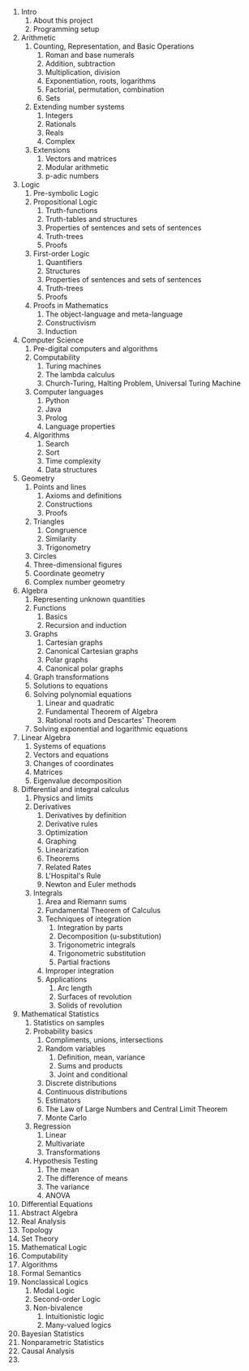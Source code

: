 1. Intro
    1. About this project
    1. Programming setup
1. Arithmetic
    1. Counting, Representation, and Basic Operations
        1. Roman and base numerals
        1. Addition, subtraction
        1. Multiplication, division
        1. Exponentiation, roots, logarithms
        1. Factorial, permutation, combination
        1. Sets 
    1. Extending number systems
        1. Integers
        1. Rationals
        1. Reals
        1. Complex
    1. Extensions
        1. Vectors and matrices
        1. Modular arithmetic
        1. p-adic numbers
1. Logic
    1. Pre-symbolic Logic
    1. Propositional Logic
        1. Truth-functions
        1. Truth-tables and structures
        1. Properties of sentences and sets of sentences
        1. Truth-trees
        1. Proofs
    1. First-order Logic
        1. Quantifiers
        1. Structures
        1. Properties of sentences and sets of sentences
        1. Truth-trees
        1. Proofs
    1. Proofs in Mathematics
        1. The object-language and meta-language
        1. Constructivism
        1. Induction
1. Computer Science
    1. Pre-digital computers and algorithms
    1. Computability
        1. Turing machines
        1. The lambda calculus
        1. Church-Turing, Halting Problem, Universal Turing Machine
    1. Computer languages
        1. Python
        1. Java
        1. Prolog
        1. Language properties
    1. Algorithms
        1. Search
        1. Sort
        1. Time complexity
        1. Data structures
1. Geometry
    1. Points and lines
        1. Axioms and definitions
        1. Constructions
        1. Proofs
    1. Triangles
        1. Congruence
        1. Similarity
        1. Trigonometry
    1. Circles
    1. Three-dimensional figures
    1. Coordinate geometry
    1. Complex number geometry
1. Algebra
    1. Representing unknown quantities
    1. Functions
        1. Basics
        1. Recursion and induction
    1. Graphs
        1. Cartesian graphs
        1. Canonical Cartesian graphs
        1. Polar graphs
        1. Canonical polar graphs
    1. Graph transformations
    1. Solutions to equations
    1. Solving polynomial equations
        1. Linear and quadratic
        1. Fundamental Theorem of Algebra
        1. Rational roots and Descartes' Theorem
    1. Solving exponential and logarithmic equations
1. Linear Algebra
    1. Systems of equations
    1. Vectors and equations
    1. Changes of coordinates
    1. Matrices
    1. Eigenvalue decomposition
1. Differential and integral calculus
    1. Physics and limits
    1. Derivatives
        1. Derivatives by definition
        1. Derivative rules
        1. Optimization
        1. Graphing
        1. Linearization
        1. Theorems
        1. Related Rates
        1. L'Hospital's Rule
        1. Newton and Euler methods
    1. Integrals
        1. Area and Riemann sums
        1. Fundamental Theorem of Calculus
        1. Techniques of integration
            1. Integration by parts
            1. Decomposition (u-substitution)
            1. Trigonometric integrals
            1. Trigonometric substitution
            1. Partial fractions
        1. Improper integration
        1. Applications
            1. Arc length
            1. Surfaces of revolution
            1. Solids of revolution
1. Mathematical Statistics
    1. Statistics on samples
    1. Probability basics
        1. Compliments, unions, intersections
        1. Random variables
            1. Definition, mean, variance
            1. Sums and products
            1. Joint and conditional
        1. Discrete distributions
        1. Continuous distributions
        1. Estimators
        1. The Law of Large Numbers and Central Limit Theorem
        1. Monte Carlo
    1. Regression
        1. Linear
        1. Multivariate
        1. Transformations
    1. Hypothesis Testing
        1. The mean
        1. The difference of means
        1. The variance
        1. ANOVA
1. Differential Equations
1. Abstract Algebra
1. Real Analysis
1. Topology
1. Set Theory
1. Mathematical Logic
1. Computability
1. Algorithms
1. Formal Semantics
1. Nonclassical Logics
    1. Modal Logic
    1. Second-order Logic
    1. Non-bivalence
        1. Intuitionistic logic
        1. Many-valued logics
1. Bayesian Statistics
1. Nonparametric Statistics
1. Causal Analysis
1.
